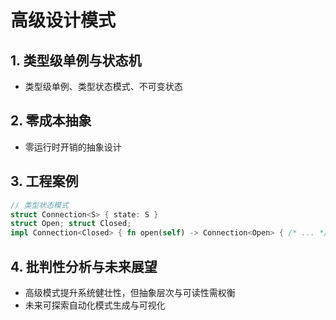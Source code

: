 # 高级设计模式

## 1. 类型级单例与状态机

- 类型级单例、类型状态模式、不可变状态

## 2. 零成本抽象

- 零运行时开销的抽象设计

## 3. 工程案例

```rust
// 类型状态模式
struct Connection<S> { state: S }
struct Open; struct Closed;
impl Connection<Closed> { fn open(self) -> Connection<Open> { /* ... */ } }
```

## 4. 批判性分析与未来展望

- 高级模式提升系统健壮性，但抽象层次与可读性需权衡
- 未来可探索自动化模式生成与可视化

